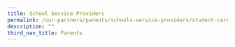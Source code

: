 ```yaml
---
title: School Service Providers
permalink: /our-partners/parents/schools-service-providers/student-care-centre/
description: ""
third_nav_title: Parents
---
```

